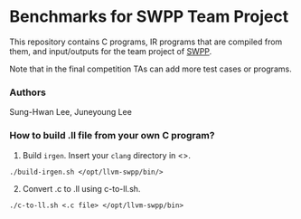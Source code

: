 # Benchmarks for SWPP Team Project

This repository contains C programs, IR programs that are compiled from them, and input/outputs
for the team project of [SWPP](https://github.com/snu-sf-class/swpp202201).

Note that in the final competition TAs can add more test cases or programs.

### Authors

Sung-Hwan Lee, Juneyoung Lee

### How to build .ll file from your own C program?

1. Build `irgen`. Insert your `clang` directory in <>.

```
./build-irgen.sh </opt/llvm-swpp/bin/>
```

2. Convert .c to .ll using c-to-ll.sh.
  
```
./c-to-ll.sh <.c file> </opt/llvm-swpp/bin>
```

